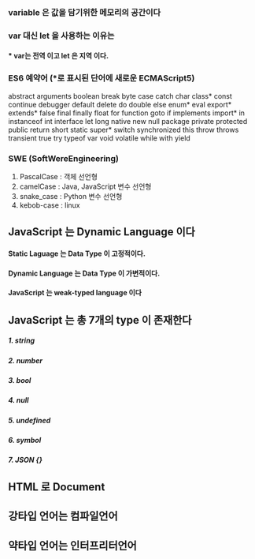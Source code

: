 ### variable 은 값을 담기위한 메모리의 공간이다
### var 대신 let 을 사용하는 이유는
#### * var는 전역 이고 let 은 지역 이다.
### ES6 예약어 (*로 표시된 단어에 새로운 ECMAScript5)
abstract	arguments	boolean	break	byte
case	catch	char	class*	const
continue	debugger	default	delete	do
double	else	enum*	eval	export*
extends*	false	final	finally	float
for	function	goto	if	implements
import*	in	instanceof	int	interface
let	long	native	new	null
package	private	protected	public	return
short	static	super*	switch	synchronized
this	throw	throws	transient	true
try	typeof	var	void	volatile
while	with	yield		

### SWE (SoftWereEngineering)
1. PascalCase : 객체 선언형
2. camelCase : Java, JavaScript 변수 선언형
3. snake_case : Python 변수 선언형
4. kebob-case : linux

## JavaScript 는 Dynamic Language 이다
#### Static Laguage 는 Data Type 이 고정적이다.
#### Dynamic Language 는 Data Type 이 가변적이다.
#### JavaScript 는 weak-typed language 이다

## JavaScript 는 총 7개의 type 이 존재한다
##### 1. string
##### 2. number
##### 3. bool
##### 4. null
##### 5. undefined
##### 6. symbol
##### 7. JSON {}

## HTML 로 Document
##
## 강타입 언어는 컴파일언어
## 약타입 언어는 인터프리터언어